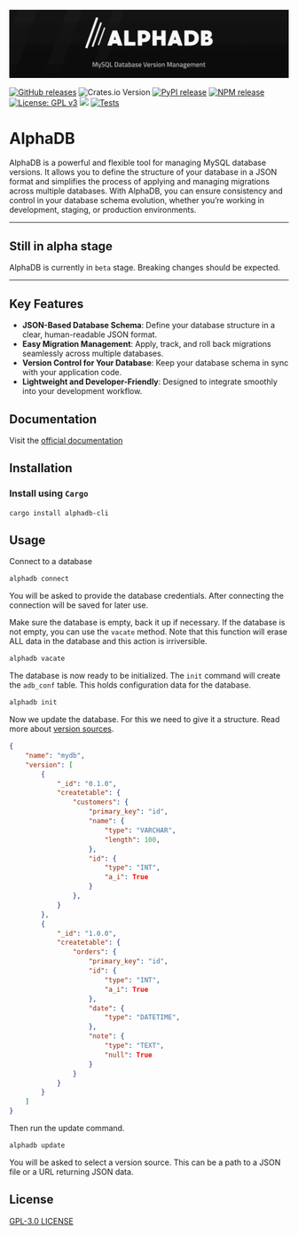 ![AlphaDB](https://github.com/w-kuipers/alphadb/blob/main/assets/alphadb-banner.png?raw=true)

[![GitHub releases](https://img.shields.io/github/v/release/w-kuipers/alphadb)](https://github.com/w-kuipers/alphadb/releases)
![Crates.io Version](https://crates.io/crates/alphadb)
[![PyPI release](https://img.shields.io/pypi/v/alphadb.svg)](https://pypi.org/project/alphadb/)
[![NPM release](https://img.shields.io/npm/v/%40w-kuipers%2Falphadb)](https://www.npmjs.com/package/@w-kuipers/alphadb)
[![License: GPL v3](https://img.shields.io/badge/License-GPLv3-blue.svg)](https://www.gnu.org/licenses/gpl-3.0)
[![](https://img.shields.io/github/last-commit/w-kuipers/alphadb?label=last%20modified)](https://github.com/w-kuipers/alphadb)
[![Tests](https://github.com/w-kuipers/alphadb/actions/workflows/run-tests.yml/badge.svg)](https://github.com/w-kuipers/alphadb/actions/workflows/run-tests.yml)

# AlphaDB

AlphaDB is a powerful and flexible tool for managing MySQL database versions. It allows you to define the structure of your database in a JSON format and simplifies the process of applying and managing migrations across multiple databases. With AlphaDB, you can ensure consistency and control in your database schema evolution, whether you’re working in development, staging, or production environments.

---

## Still in alpha stage

AlphaDB is currently in `beta` stage. Breaking changes should be expected.

---

## Key Features

- **JSON-Based Database Schema**: Define your database structure in a clear, human-readable JSON format.
- **Easy Migration Management**: Apply, track, and roll back migrations seamlessly across multiple databases.
- **Version Control for Your Database**: Keep your database schema in sync with your application code.
- **Lightweight and Developer-Friendly**: Designed to integrate smoothly into your development workflow.

## Documentation

Visit the [official documentation](https://alphadb.w-kuipers.com/)

## Installation

### Install using `Cargo`

    cargo install alphadb-cli

## Usage

Connect to a database
``` bash
alphadb connect
```

You will be asked to provide the database credentials. After connecting the connection will be saved for later use.

Make sure the database is empty, back it up if necessary. If the database is not empty, you can use the `vacate` method.
Note that this function will erase ALL data in the database and this action is irriversible.
``` bash
alphadb vacate
```
The database is now ready to be initialized. The `init` command will create the `adb_conf` table. This holds configuration data for the database.
``` bash
alphadb init
```
Now we update the database. For this we need to give it a structure. Read more about [version sources](https://alphadb.w-kuipers.com/version-source).
``` json
{
    "name": "mydb",
    "version": [
        {
            "_id": "0.1.0",
            "createtable": {
                "customers": {
                    "primary_key": "id",
                    "name": {
                        "type": "VARCHAR",
                        "length": 100,
                    },
                    "id": {
                        "type": "INT",
                        "a_i": True
                    }
                },
            }
        },
        {
            "_id": "1.0.0",
            "createtable": {
                "orders": {
                    "primary_key": "id",
                    "id": {
                        "type": "INT",
                        "a_i": True
                    },
                    "date": {
                        "type": "DATETIME",
                    },
                    "note": {
                        "type": "TEXT",
                        "null": True
                    }
                }
            }
        }
    ]
}
```

Then run the update command.
``` bash
alphadb update
```
You will be asked to select a version source. This can be a path to a JSON file or a URL returning JSON data.

## License

[GPL-3.0 LICENSE](https://github.com/w-kuipers/alphadb/blob/main/LICENSE)
